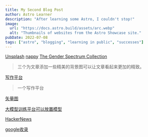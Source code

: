```yaml
---
title: My Second Blog Post
author: Astro Learner
description: "After learning some Astro, I couldn't stop!"
image:
  url: "https://docs.astro.build/assets/arc.webp"
  alt: "Thumbnails of websites from the Astro Showcase site."
pubDate: 2022-07-08
tags: ["astro", "blogging", "learning in public", "successes"]
---
```


[Unsplash](https://unsplash.com/)
[nappy](https://nappy.co/)
[The Gender Spectrum Collection](https://genderphotos.vice.com/)

> 三个为文章添加一些精美的背景图可以让文章看起来更加的精致。

[写作平台](https://medium.com/)

> 一个写作平台

[矢量图](https://www.flaticon.com/search?word=Beach)

[大模型训练平台可以放置模型](https://huggingface.co/spaces?sort=trending)

[HackerNews](https://github.com/HackerNews/API?tab=readme-ov-file)

[google收录](https://search.google.com/search-console)
